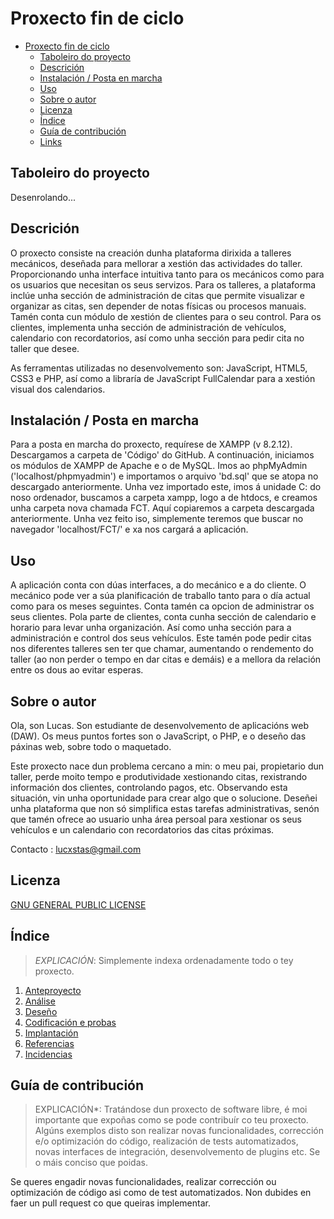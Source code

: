 # Proxecto fin de ciclo

- [Proxecto fin de ciclo](#proxecto-fin-de-ciclo)
  - [Taboleiro do proyecto](#taboleiro-do-proyecto)
  - [Descrición](#descrición)
  - [Instalación / Posta en marcha](#instalación--posta-en-marcha)
  - [Uso](#uso)
  - [Sobre o autor](#sobre-o-autor)
  - [Licenza](#licenza)
  - [Índice](#índice)
  - [Guía de contribución](#guía-de-contribución)
  - [Links](#links)



## Taboleiro do proyecto

Desenrolando...

## Descrición


O proxecto consiste na creación dunha plataforma dirixida a talleres mecánicos, deseñada para mellorar a xestión das actividades do taller. Proporcionando unha interface intuitiva tanto para os mecánicos como para os usuarios que necesitan os seus servizos. 
Para os talleres, a plataforma inclúe unha sección de administración de citas que permite visualizar e organizar as citas, sen depender de notas físicas ou procesos manuais. Tamén conta cun módulo de xestión de clientes para o seu control.
Para os clientes, implementa unha sección de administración de vehículos, calendario con recordatorios, así como unha sección para pedir cita no taller que desee. 

As ferramentas utilizadas no desenvolvemento son: JavaScript, HTML5, CSS3 e PHP, así como a libraría de JavaScript FullCalendar para a xestión visual dos calendarios.

## Instalación / Posta en marcha

Para a posta en marcha do proxecto, requírese de XAMPP (v 8.2.12).
Descargamos a carpeta de 'Código' do GitHub. A continuación, iniciamos os módulos de XAMPP de Apache e o de MySQL. Imos ao phpMyAdmin ('localhost/phpmyadmin') e importamos o arquivo 'bd.sql' que se atopa no descargado anteriormente. Unha vez importado este, imos á unidade C: do noso ordenador, buscamos a carpeta xampp, logo a de htdocs, e creamos unha carpeta nova chamada FCT. Aquí copiaremos a carpeta descargada anteriormente.
Unha vez feito iso, simplemente teremos que buscar no navegador 'localhost/FCT/' e xa nos cargará a aplicación.

## Uso

A aplicación conta con dúas interfaces, a do mecánico e a do cliente. O mecánico pode ver a súa planificación de traballo tanto para o día actual como para os meses seguintes. Conta tamén ca opcion de administrar os seus clientes. 
Pola parte de clientes, conta cunha sección de calendario e horario para levar unha organización. Así como unha sección para a administración e control dos seus vehículos. Este tamén pode pedir citas nos diferentes talleres sen ter que chamar, aumentando o rendemento do taller (ao non perder o tempo en dar citas e demáis) e a mellora da relación entre os dous ao evitar esperas.  

## Sobre o autor

Ola, son Lucas. Son estudiante de desenvolvemento de aplicacións web (DAW). Os meus puntos fortes son o JavaScript, o PHP, e o deseño das páxinas web, sobre todo o maquetado.

Este proxecto nace dun problema cercano a min: o meu pai, propietario dun taller, perde moito tempo e produtividade xestionando citas, rexistrando información dos clientes, controlando pagos, etc. Observando esta situación, vin unha oportunidade para crear algo que o solucione. Deseñei unha plataforma que non só simplifica estas tarefas administrativas, senón que tamén ofrece ao usuario unha área persoal para xestionar os seus vehículos e un calendario con recordatorios das citas próximas.

Contacto : lucxstas@gmail.com

## Licenza
[GNU GENERAL PUBLIC LICENSE](./LICENSE)

## Índice

> *EXPLICACIÓN*: Simplemente indexa ordenadamente todo o tey proxecto.

1. [Anteproyecto](doc/Anteproxecto.md)
2. [Análise](doc/Analise.md)
3. [Deseño](doc/Deseño.md)
4. [Codificación e probas](doc/Codificacion_e_probas.md)
5. [Implantación](doc/Implantación.md)
6. [Referencias](doc/Referencias.md)
7. [Incidencias](doc/Incidencias.md)

## Guía de contribución

> EXPLICACIÓN*: Tratándose dun proxecto de software libre, é moi importante que expoñas como se pode contribuír co teu proxecto. Algúns exemplos disto son realizar novas funcionalidades, corrección e/o optimización do código, realización de tests automatizados, novas interfaces de integración, desenvolvemento de plugins etc. Se o máis conciso que poidas.

Se queres engadir novas funcionalidades, realizar corrección ou optimización de código asi como de test automatizados. Non dubides en faer un pull request co que queiras implementar.
